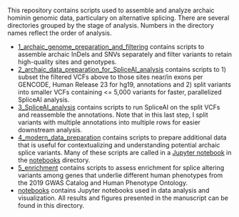 This repository contains scripts used to assemble and analyze archaic hominin genomic data, particulary on alternative splicing. There are several directories grouped by the stage of analysis. Numbers in the directory names reflect the order of analysis.

- [1_archaic_genome_preparation_and_filtering](https://github.com/brandcm/Archaic_Splicing/tree/main/scripts/1_archaic_genome_preparation_and_filtering) contains scripts to assemble archaic InDels and SNVs separately and filter variants to retain high-quality sites and genotypes.
- [2_archaic_data_preparation_for_SpliceAI_analysis](https://github.com/brandcm/Archaic_Splicing/tree/main/scripts/2_archaic_data_preparation_for_SpliceAI_analysis) contains scripts to 1) subset the filtered VCFs above to those sites near/in exons per GENCODE, Human Release 23 for hg19, annotations and 2) split variants into smaller VCFs containing <= 5,000 variants for faster, parallelized SpliceAI analysis.
- [3_SpliceAI_analysis](https://github.com/brandcm/Archaic_Splicing/tree/main/scripts/3_SpliceAI_analysis) contains scripts to run SpliceAI on the split VCFs and reassemble the annotations. Note that in this last step, I split variants with multiple annotations into multiple rows for easier downstream analysis.
- [4_modern_data_preparation](https://github.com/brandcm/Archaic_Splicing/tree/main/scripts/4_modern_data_preparation) contains scripts to prepare additional data that is useful for contextualizing and understanding potential archaic splice variants. Many of these scripts are called in a [Jupyter notebook](https://github.com/brandcm/Archaic_Splicing/blob/main/scripts/notebooks/2_get_ancestral_alleles_frequencies_introgressed_variants.ipynb) in the [notebooks](https://github.com/brandcm/Archaic_Splicing/tree/main/scripts/notebooks) directory.
- [5_enrichment](https://github.com/brandcm/Archaic_Splicing/tree/main/scripts/5_enrichment) contains scripts to assess enrichment for splice altering variants among genes that underlie different human phenotypes from the 2019 GWAS Catalog and Human Phenotype Ontology.
- [notebooks](https://github.com/brandcm/Archaic_Splicing/tree/main/scripts/notebooks) contains Jupyter notebooks used in data analysis and visualization. All results and figures presented in the manuscript can be found in this directory.
